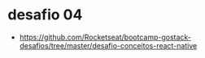 # desafio 04
- https://github.com/Rocketseat/bootcamp-gostack-desafios/tree/master/desafio-conceitos-react-native